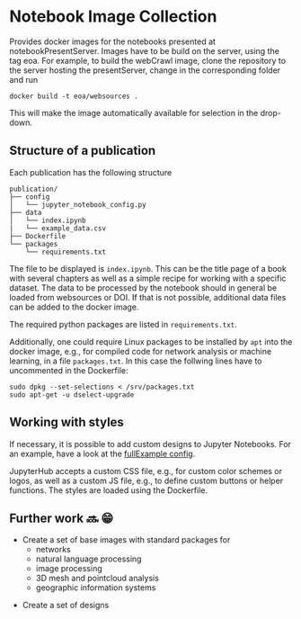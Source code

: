 Notebook Image Collection
=========================

Provides docker images for the notebooks presented at notebookPresentServer.
Images have to be build on the server, using the tag eoa.
For example, to build the webCrawl image, clone the repository to the server hosting
the presentServer, change in the corresponding folder and run
  ```
  docker build -t eoa/websources .
  ```

This will make the image automatically available for selection in the drop-down.

Structure of a publication
--------------------------

Each publication has the following structure
```
publication/
├── config
│   └── jupyter_notebook_config.py
├── data
│   └── index.ipynb
|   └── example_data.csv
├── Dockerfile
└── packages
    └── requirements.txt

```

The file to be displayed is `index.ipynb`. This can be the title page of a book with several chapters as well as a simple recipe for working with a specific dataset.
The data to be processed by the notebook should in general be loaded from websources
or DOI. If that is not possible, additional data files can be added to the docker image.

The required python packages are listed in `requirements.txt`.

Additionally, one could require Linux packages to be installed by `apt` into the docker image, e.g., for compiled code for network analysis or machine learning, in a file `packages.txt`. In this case the follwing lines have to uncommented in the Dockerfile:
```
sudo dpkg --set-selections < /srv/packages.txt
sudo apt-get -u dselect-upgrade  
```

Working with styles
-------------------

If necessary, it is possible to add custom designs to Jupyter Notebooks. For an example, have a look at the [fullExample config](../fullExample/config/custom).

JupyterHub accepts a custom CSS file, e.g., for custom color schemes or logos, as well as a custom JS file, e.g., to define custom buttons or helper functions. The styles are loaded using the Dockerfile.

Further work :soon: :grin:
---
* Create a set of base images with standard packages for
  * networks
  * natural language processing
  * image processing
  * 3D mesh and pointcloud analysis
  * geographic information systems
- Create a set of designs
